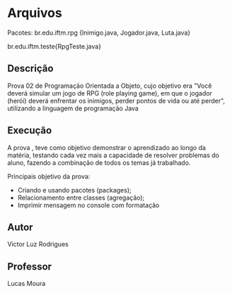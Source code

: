 
# Arquivos

Pacotes:
br.edu.iftm.rpg {Inimigo.java, Jogador.java, Luta.java}

br.edu.iftm.teste{RpgTeste.java}

## Descrição
Prova 02 de Programação Orientada a Objeto, cujo objetivo era "Você deverá simular um jogo de RPG (role playing game), em que o jogador (herói) deverá enfrentar os inimigos, perder pontos de vida ou até perder", utilizando a linguagem de programação Java


## Execução
A prova , teve como objetivo demonstrar o aprendizado ao longo da matéria, testando cada vez mais a capacidade de resolver problemas do aluno, fazendo a combinação de todos os temas já trabalhado.

Principais objetivo da prova:
- Criando e usando pacotes (packages); 
-  Relacionamento entre classes (agregação); 
-  Imprimir mensagem no console com formatação 

## Autor

Victor Luz Rodrigues

## Professor
Lucas Moura





